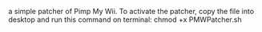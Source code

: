 a simple patcher of Pimp My Wii.
To activate the patcher, copy the file into desktop and run this command on terminal: chmod +x PMWPatcher.sh
